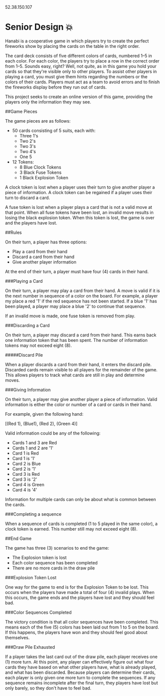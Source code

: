 52.38.150.107

# Senior Design :boom:

Hanabi is a cooperative game in which players try to create the perfect fireworks show by placing the cards on the table in the right order.

The card deck consists of five different colors of cards, numbered 1–5 in each color. For each color, the players try to place a row in the correct order from 1–5. Sounds easy, right? Well, not quite, as in this game you hold your cards so that they're visible only to other players. To assist other players in playing a card, you must give them hints regarding the numbers or the colors of their cards. Players must act as a team to avoid errors and to finish the fireworks display before they run out of cards.

This project seeks to create an online version of this game, providing the players only the information they may see. 

##Game Pieces

The game pieces are as follows:
- 50 cards consisting of 5 suits, each with:
	- Three 1's
	- Two 2's
	- Two 3's
	- Two 4's
	- One 5
- 12 Tokens:
	- 8 Blue Clock Tokens
	- 3 Black Fuse Tokens
	- 1 Black Explosion Token

A clock token is lost when a player uses their turn to give another player a piece of information. A clock token can be regained if a player uses their turn to discard a card.

A fuse token is lost when a player plays a card that is not a valid move at that point. When all fuse tokens have been lost, an invalid move results in losing the black explosion token. When this token is lost, the game is over and the players have lost.

##Rules

On their turn, a player has three options:
- Play a card from their hand
- Discard a card from their hand
- Give another player information

At the end of their turn, a player must have four (4) cards in their hand.

###Playing a Card

On their turn, a player may play a card from their hand. 
A move is valid if it is the next number in sequence of a color on the board.
For example, a player my place a red '1' if the red sequence has not been started.
If a blue '1' has been played, a player may place a blue '2' to continue that sequence.

If an invalid move is made, one fuse token is removed from play. 

###Discarding a Card

On their turn, a player may discard a card from their hand. 
This earns back one information token that has been spent.
The number of information tokens may not exceed eight (8).

#####Discard Pile

When a player discards a card from their hand, it enters the discard pile.
Discarded cards remain visible to all players for the remainder of the game.
This allows players to track what cards are still in play and determine moves.

###Giving Information

On their turn, a player may give another player a piece of information.
Valid information is either the color or number of a card or cards in their hand.

For example, given the following hand:

[(Red 1), (Blue1), (Red 2), (Green 4)]

Valid information could be any of the following:
- Cards 1 and 3 are Red
- Cards 1 and 2 are '1'
- Card 1 is Red
- Card 1 is '1'
- Card 2 is Blue
- Card 2 is '1'
- Card 3 is Red
- Card 3 is '2'
- Card 4 is Green
- Card 4 is '4'

Information for multiple cards can only be about what is common between the cards.


###Completing a sequence

When a sequence of cards is completed (1 to 5 played in the same color), a clock token is earned.
This number still may not exceed eight (8).

##End Game

The game has three (3) scenarios to end the game:
- The Explosion token is lost
- Each color sequence has been completed
- There are no more cards in the draw pile

###Explosion Token Lost

One way for the game to end is for the Explosion Token to be lost. 
This occurs when the players have made a total of four (4) invalid plays.
When this occurs, the game ends and the players have lost and they should feel bad.

###Color Sequences Completed

The victory condition is that all color sequences have been completed.
This means each of the five (5) colors has been laid out from 1 to 5 on the board.
If this happens, the players have won and they should feel good about themselves.

###Draw Pile Exhausted

If a player takes the last card out of the draw pile, each player receives one (1) more turn.
At this point, any player can effectively figure out what four cards they have based on what other players have, what is already played, and what has been discarded.
Because players can determine their cards, each player is only given one more turn to complete the sequences.
If any sequence remains incomplete after the final turn, they players have lost but only barely, so they don't have to feel bad.


